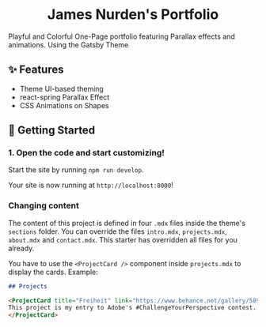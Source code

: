 
<h1 align="center">
  James Nurden's Portfolio
</h1>

Playful and Colorful One-Page portfolio featuring Parallax effects and animations. Using the Gatsby Theme

## ✨ Features

- Theme UI-based theming
- react-spring Parallax Effect
- CSS Animations on Shapes

## 🚀 Getting Started

### 1. **Open the code and start customizing!**

Start the site by running `npm run develop`.

Your site is now running at `http://localhost:8000`!

### Changing content

The content of this project is defined in four `.mdx` files inside the theme's `sections` folder. You can override the files `intro.mdx`, `projects.mdx`, `about.mdx` and `contact.mdx`. This starter has overridden all files for you already.

You have to use the `<ProjectCard />` component inside `projects.mdx` to display the cards. Example:

```md
## Projects

<ProjectCard title="Freiheit" link="https://www.behance.net/gallery/58937147/Freiheit" bg="linear-gradient(to right, #D4145A 0%, #FBB03B 100%)">
This project is my entry to Adobe's #ChallengeYourPerspective contest.
</ProjectCard>
```

